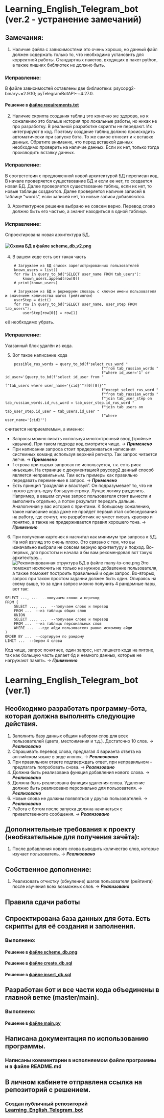 # Learning_English_Telegram_bot (ver.2 - устранение замечаний)

## Замечания:
1. Наличие файла с зависимостями это очень хорошо, но данный файл должен содержать только то, что необходимо установить 
для корректной работы. Стандартных пакетов, входящих в пакет python, а также лишних библиотек не должно быть.
### Исправление:
В файле зависимостей оставлены две библиотеки: psycopg2-binary~=2.9.10; pyTelegramBotAPI~=4.27.0.
#### Решение в [файле requirements.txt](https://github.com/nemoymoy/Learning_English_Telegram_bot/blob/main/requirements.txt)

2. Наличие скрипта создания таблиц это конечно же здорово, но к сожалению это больше история про локальные работы, 
но никак не про разработку. В реальной разработке скрипты не передают. Их интегрируют в код. Поэтому создание таблиц 
должно происходить автоматически при запуске бота. То же самое относит и к вставке данных. Обратите внимание, что 
перед вставкой данных необходимо проверить на наличие данных. Если их нет, только тогда производить вставку данных.
### Исправление:
В соответствии с предложенной новой архитектурой БД переписан код.
В начале проверяется существование БД и если ее нет, то создается новая БД.
Далее проверяется существование таблиц, если их нет, то новые таблицы создаются.
Далее проверяется наличие записей в таблице "words", если записей нет, то новые записи добавляются.

3. Архитектурное решение выбрано не совсем верно. Перевод слово должно быть его частью, а значит находиться в одной таблице.
### Исправление:
Спроектирована новая архитектура БД.
#### ![Схема БД в файле scheme_db_v2.png](https://github.com/nemoymoy/Learning_English_Telegram_bot/blob/main/scheme_db_v2.png?raw=true)

4. В вашем коде есть вот такая часть
```doctest
    # Загружаем из БД список зарегистрированных пользователей
    known_users = list()
    for row in query_to_bd("SELECT user_name FROM tab_users"):
        known_users.append(row[0])
    # print(known_users)
    
    # Загружаем из БД и формируем словарь с ключом имени пользователя и значением количества шагов (рейтингом)
    userStep = dict()
    for row in query_to_bd("SELECT user_name, user_step FROM tab_users"):
        userStep[row[0]] = row[1]
```
её необходимо убрать.
### Исправление:
Указанный блок удалён из кода.

5. Вот такое написание кода
```doctest
    possible_rus_words = query_to_bd(f"select rus_word "
                                            f"from tab_russian_words "
                                            f"where id_user='1' or id_user='{query_to_bd(f"select id_user from "
                                                                                         f"tab_users where user_name='{cid}'")[0][0]}'"
                                            f"except select rus_word "
                                            f"from tab_russian_words "
                                            f"join tab_user_step on tab_russian_words.id_rus_word = tab_user_step.id_rus_word "
                                            f"join tab_users on tab_user_step.id_user = tab_users.id_user "
                                            f"where user_name='{cid}'")
```
считается неприемлемым, а именно:
* Запросы можно писать используя многострочный ввод (тройные кавычки). При таком подходе код смотрится чище. -> **_Применено_**
* При написании запроса стоит придерживаться написания системных команд используя верхний регистр. 
Так запрос читается легче. -> **_Применено_**
* f строка при сырых запросах не используется, т.к. есть риск инъекции. На странице с документацией psycopg2 данный 
способ является неправильным. Там есть примеры как правильно передавать переменные в запрос. -> **_Применено_**
* Есть принцип “разделяй и властвуй”. Он подразумевает то, что не нужно делать одну большую строку. 
Лучше логику разделить. Например, в вашем случае запрос пользователя стоит вынести и выполнить отдельно, 
а потом результат передать дальше. Аналогичная у вас история с принтами. 
К большому сожалению, такое написание кода даже не пройдет первый этап собеседования на работу, где сочтут, 
что разработчик не умеет писать красиво и понятно, а также не придерживается правил хорошего тона. -> **_Применено_**

6. При получении карточек я насчитал как минимум три запроса к БД. На мой взгляд это очень плохо. 
Это связано с тем, что вы изначально выбрали не совсем верную архитектуру и подход. 
Во-первых, для простоты и начала я бы вам рекомендовал вот такую архитектуру...
![Рекомендованная структура БД в файле many-to-one.png](https://github.com/nemoymoy/Learning_English_Telegram_bot/blob/main/many-to-one.png?raw=true)
Это поможет исключить не только не нужное добавление пользователя, а также поможет построить правильный и один запрос. 
Во-вторых, запрос при таком простом задании должен быть один. 
Опираясь на схему выше, то за один запрос можно получить 4 рандомные пары, вот так:
```
SELECT ..., ...  --получаем слово и перевод
FROM (
    SELECT ..., ...  --получаем слово и перевод
    FROM ...  --из таблицы общих слов
    UNION
    SELECT ..., ...  --получаем слово и перевод
    FROM ...  --из таблицы персональных слов
    WHERE ...  --где айди пользователя равно искомому айди
)
ORDER BY ...  --сортируем по рандому
LIMIT ...  --берем 4 слова
```
Код чище, запрос понятнее, один запрос, нет лишнего кода на питоне, так как большую часть делает бд и немного данных, 
которые не нагружают память. -> **_Применено_**

# Learning_English_Telegram_bot (ver.1)

## Необходимо разработать программу-бота, которая должна выполнять следующие действия.
1. Заполнить базу данных общим набором слов для всех пользователей (цвета, местоимения и т.д.). Достаточно 10 слов. -> **_Реализовано_**
2. Спрашивать перевод слова, предлагая 4 варианта ответа на английском языке в виде кнопок. -> **_Реализовано_**
3. При правильном ответе подтверждать ответ, при неправильном - предлагать попробовать снова. -> **_Реализовано_**
4. Должна быть реализована функция добавления нового слова. -> **_Реализовано_**
5. Должна быть реализована функция удаления слова. Удаление должно быть реализовано персонально для пользователя. -> **_Реализовано_**
6. Новые слова не должны появляться у других пользователей. -> **_Реализовано_**
7. Работа с ботом после запуска должна начинаться с приветственного сообщения. -> **_Реализовано_**

## Дополнительные требования к проекту (необязательные для получения зачёта):
1. После добавления нового слова выводить количество слов, которые изучает пользователь. -> **_Реализовано_**

## Собственное дополнение:
1. Реализовать отчистку (обнуление) шагов пользователя (рейтинга) после изучения всех возможных слов. -> **_Реализовано_**

## Правила сдачи работы
## Спроектирована база данных для бота. Есть скрипты для её создания и заполнения.
### Выполнено:
#### Решение в [файле scheme_db.png](https://github.com/nemoymoy/Learning_English_Telegram_bot/blob/main/scheme_db.png)
#### Решение в [файле create_db.sql](https://github.com/nemoymoy/Learning_English_Telegram_bot/blob/main/create_db.sql)
#### Решение в [файле insert_db.sql](https://github.com/nemoymoy/Learning_English_Telegram_bot/blob/main/insert_db.sql)

## Разработан бот и все части кода объединены в главной ветке (master/main).
### Выполнено:
#### Решение в [файле main.py](https://github.com/nemoymoy/Learning_English_Telegram_bot/blob/main/main.py)

## Написана документация по использованию программы.
### Написаны комментарии в исполняемом файле программы и в файле README.md

## В личном кабинете отправлена ссылка на репозиторий с решением.
### Создан публичный репозиторий [Learning_English_Telegram_bot](https://github.com/nemoymoy/Learning_English_Telegram_bot)